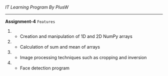*IT Learning Program By PlusW*

---
**Assignment-4**
`Features`
1. - Creation and manipulation of 1D and 2D NumPy arrays
2. - Calculation of sum and mean of arrays
3. - Image processing techniques such as cropping and inversion
4. - Face detection program